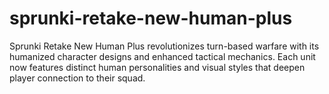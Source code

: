 # sprunki-retake-new-human-plus
Sprunki Retake New Human Plus revolutionizes turn-based warfare with its humanized character designs and enhanced tactical mechanics. Each unit now features distinct human personalities and visual styles that deepen player connection to their squad.
